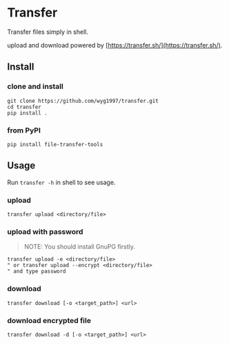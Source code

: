 # Transfer

Transfer files simply in shell.

upload and download powered by [https://transfer.sh/](https://transfer.sh/).

## Install

### clone and install

```shell
git clone https://github.com/wyg1997/transfer.git
cd transfer
pip install .
```

### from PyPI

```shell
pip install file-transfer-tools
```

## Usage

Run `transfer -h` in shell to see usage.

### upload

```shell
transfer upload <directory/file>
```

### upload with password

> NOTE: You should install GnuPG firstly.

```shell
transfer upload -e <directory/file>
" or transfer upload --encrypt <directory/file>
" and type password
```

### download

```shell
transfer download [-o <target_path>] <url>
```

### download encrypted file

```shell
transfer download -d [-o <target_path>] <url>
```
